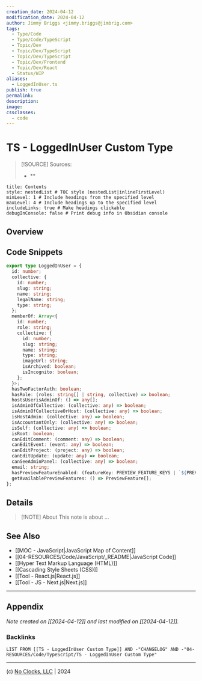 ```yaml
---
creation_date: 2024-04-12
modification_date: 2024-04-12
author: Jimmy Briggs <jimmy.briggs@jimbrig.com>
tags:
  - Type/Code
  - Type/Code/TypeScript
  - Topic/Dev
  - Topic/Dev/TypeScript
  - Topic/Dev/TypeScript
  - Topic/Dev/Frontend
  - Topic/Dev/React
  - Status/WIP
aliases:
  - LoggedInUser.ts
publish: true
permalink:
description:
image:
cssclasses:
  - code
---
```


# TS - LoggedInUser Custom Type

> [!SOURCE] Sources:
> - **

```table-of-contents
title: Contents 
style: nestedList # TOC style (nestedList|inlineFirstLevel)
minLevel: 1 # Include headings from the specified level
maxLevel: 4 # Include headings up to the specified level
includeLinks: true # Make headings clickable
debugInConsole: false # Print debug info in Obsidian console
```

## Overview


## Code Snippets

```typescript
export type LoggedInUser = {
  id: number;
  collective: {
    id: number;
    slug: string;
    name: string;
    legalName: string;
    type: string;
  };
  memberOf: Array<{
    id: number;
    role: string;
    collective: {
      id: number;
      slug: string;
      name: string;
      type: string;
      imageUrl: string;
      isArchived: boolean;
      isIncognito: boolean;
    };
  }>;
  hasTwoFactorAuth: boolean;
  hasRole: (roles: string[] | string, collective) => boolean;
  hostsUserisAdminOf: () => any[];
  isAdminOfCollective: (collective: any) => boolean;
  isAdminOfCollectiveOrHost: (collective: any) => boolean;
  isHostAdmin: (collective: any) => boolean;
  isAccountantOnly: (collective: any) => boolean;
  isSelf: (collective: any) => boolean;
  isRoot: boolean;
  canEditComment: (comment: any) => boolean;
  canEditEvent: (event: any) => boolean;
  canEditProject: (project: any) => boolean;
  canEditUpdate: (update: any) => boolean;
  canSeeAdminPanel: (collective: any) => boolean;
  email: string;
  hasPreviewFeatureEnabled: (featureKey: PREVIEW_FEATURE_KEYS | `${PREVIEW_FEATURE_KEYS}`) => boolean;
  getAvailablePreviewFeatures: () => PreviewFeature[];
};
```

## Details

> [!NOTE] About
> This note is about ...

## See Also

- [[MOC - JavaScript|JavaScript Map of Content]]
- [[04-RESOURCES/Code/JavaScript/_README|JavaScript Code]]
- [[Hyper Text Markup Language (HTML)]]
- [[Cascading Style Sheets (CSS)]]
- [[Tool - React.js|React.js]]
- [[Tool - JS - Next.js|Next.js]]

***

## Appendix

*Note created on [[2024-04-12]] and last modified on [[2024-04-12]].*

### Backlinks

```dataview
LIST FROM [[TS - LoggedInUser Custom Type]] AND -"CHANGELOG" AND -"04-RESOURCES/Code/TypeScript/TS - LoggedInUser Custom Type"
```

***

(c) [No Clocks, LLC](https://github.com/noclocks) | 2024
